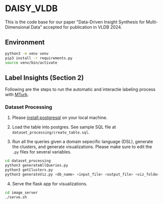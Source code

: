 # DAISY_VLDB

This is the code base for our paper "Data-Driven Insight Synthesis for Multi-Dimensional Data" accepted for publication in VLDB 2024.

## Environment

```bash
python3 -m venv venv
pip3 install -r requirements.py
source venv/bin/activate
```

## Label Insights (Section 2)

Following are the steps to run the automatic and interactie labeling process with [MTurk](https://www.mturk.com).

### Dataset Processing

1. Please [install postgresql](https://www.postgresql.org/download/) on your local machine.

2. Load the table into postgres. See sample SQL file at `dataset_processing/create_table.sql`.

3. Run all the queries given a domain sepecific language (DSL), generate the clusters, and generate visualizations. Please make sure to edit the `.py` files for several variables.

```bash
cd dataset_processing
python3 generateAllQueries.py
python3 getClusters.py
python3 generateViz.py <db_name> <input_file> <output_file> <viz_folder>
```

4. Serve the flask app for visualizations.

```bash
cd image_server
./serve.sh
```
